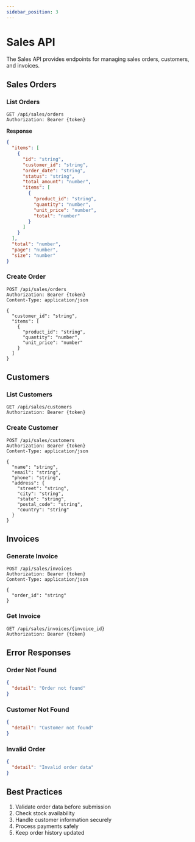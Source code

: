 ```yaml
---
sidebar_position: 3
---
```


# Sales API

The Sales API provides endpoints for managing sales orders, customers, and invoices.

## Sales Orders

### List Orders

```http
GET /api/sales/orders
Authorization: Bearer {token}
```

**Response**
```json
{
  "items": [
    {
      "id": "string",
      "customer_id": "string",
      "order_date": "string",
      "status": "string",
      "total_amount": "number",
      "items": [
        {
          "product_id": "string",
          "quantity": "number",
          "unit_price": "number",
          "total": "number"
        }
      ]
    }
  ],
  "total": "number",
  "page": "number",
  "size": "number"
}
```

### Create Order

```http
POST /api/sales/orders
Authorization: Bearer {token}
Content-Type: application/json

{
  "customer_id": "string",
  "items": [
    {
      "product_id": "string",
      "quantity": "number",
      "unit_price": "number"
    }
  ]
}
```

## Customers

### List Customers

```http
GET /api/sales/customers
Authorization: Bearer {token}
```

### Create Customer

```http
POST /api/sales/customers
Authorization: Bearer {token}
Content-Type: application/json

{
  "name": "string",
  "email": "string",
  "phone": "string",
  "address": {
    "street": "string",
    "city": "string",
    "state": "string",
    "postal_code": "string",
    "country": "string"
  }
}
```

## Invoices

### Generate Invoice

```http
POST /api/sales/invoices
Authorization: Bearer {token}
Content-Type: application/json

{
  "order_id": "string"
}
```

### Get Invoice

```http
GET /api/sales/invoices/{invoice_id}
Authorization: Bearer {token}
```

## Error Responses

### Order Not Found
```json
{
  "detail": "Order not found"
}
```

### Customer Not Found
```json
{
  "detail": "Customer not found"
}
```

### Invalid Order
```json
{
  "detail": "Invalid order data"
}
```

## Best Practices

1. Validate order data before submission
2. Check stock availability
3. Handle customer information securely
4. Process payments safely
5. Keep order history updated 